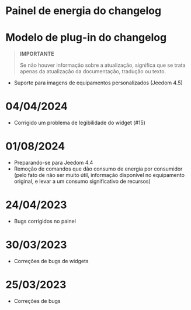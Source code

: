 # Painel de energia do changelog

# Modelo de plug-in do changelog

>**IMPORTANTE**
>
>Se não houver informação sobre a atualização, significa que se trata apenas da atualização da documentação, tradução ou texto.

- Suporte para imagens de equipamentos personalizados (Jeedom 4.5)

# 04/04/2024

- Corrigido um problema de legibilidade do widget (#15)

# 01/08/2024

- Preparando-se para Jeedom 4.4
- Remoção de comandos que dão consumo de energia por consumidor (pelo fato de não ser muito útil, informação disponível no equipamento original, e levar a um consumo significativo de recursos)

# 24/04/2023

- Bugs corrigidos no painel

# 30/03/2023

- Correções de bugs de widgets

# 25/03/2023

- Correções de bugs
